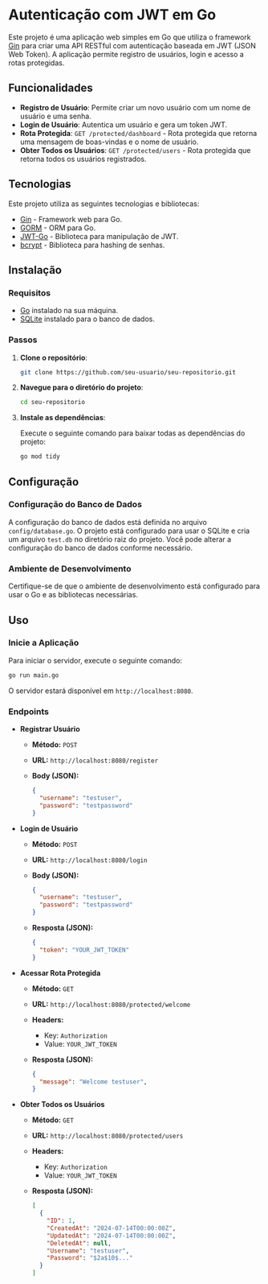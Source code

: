 # Autenticação com JWT em Go

Este projeto é uma aplicação web simples em Go que utiliza o framework [Gin](https://github.com/gin-gonic/gin) para criar uma API RESTful com autenticação baseada em JWT (JSON Web Token). A aplicação permite registro de usuários, login e acesso a rotas protegidas.

## Funcionalidades

- **Registro de Usuário**: Permite criar um novo usuário com um nome de usuário e uma senha.
- **Login de Usuário**: Autentica um usuário e gera um token JWT.
- **Rota Protegida**: `GET /protected/dashboard` - Rota protegida que retorna uma mensagem de boas-vindas e o nome de usuário.
- **Obter Todos os Usuários**: `GET /protected/users` - Rota protegida que retorna todos os usuários registrados.

## Tecnologias

Este projeto utiliza as seguintes tecnologias e bibliotecas:

- [Gin](https://github.com/gin-gonic/gin) - Framework web para Go.
- [GORM](https://gorm.io) - ORM para Go.
- [JWT-Go](https://github.com/dgrijalva/jwt-go) - Biblioteca para manipulação de JWT.
- [bcrypt](https://golang.org/x/crypto/bcrypt) - Biblioteca para hashing de senhas.

## Instalação

### Requisitos

- [Go](https://golang.org/doc/install) instalado na sua máquina.
- [SQLite](https://www.sqlite.org/download.html) instalado para o banco de dados.

### Passos

1. **Clone o repositório**:

   ```sh
   git clone https://github.com/seu-usuario/seu-repositorio.git
   ```

2. **Navegue para o diretório do projeto**:

   ```sh
   cd seu-repositorio
   ```

3. **Instale as dependências**:

   Execute o seguinte comando para baixar todas as dependências do projeto:

   ```sh
   go mod tidy
   ```

## Configuração

### Configuração do Banco de Dados

A configuração do banco de dados está definida no arquivo `config/database.go`. O projeto está configurado para usar o SQLite e cria um arquivo `test.db` no diretório raiz do projeto. Você pode alterar a configuração do banco de dados conforme necessário.

### Ambiente de Desenvolvimento

Certifique-se de que o ambiente de desenvolvimento está configurado para usar o Go e as bibliotecas necessárias.

## Uso

### Inicie a Aplicação

Para iniciar o servidor, execute o seguinte comando:

```sh
go run main.go
```

O servidor estará disponível em `http://localhost:8080`.

### Endpoints

- **Registrar Usuário**

  - **Método:** `POST`
  - **URL:** `http://localhost:8080/register`
  - **Body (JSON):**

    ```json
    {
      "username": "testuser",
      "password": "testpassword"
    }
    ```

- **Login de Usuário**

  - **Método:** `POST`
  - **URL:** `http://localhost:8080/login`
  - **Body (JSON):**

    ```json
    {
      "username": "testuser",
      "password": "testpassword"
    }
    ```

  - **Resposta (JSON):**

    ```json
    {
      "token": "YOUR_JWT_TOKEN"
    }
    ```

- **Acessar Rota Protegida**

  - **Método:** `GET`
  - **URL:** `http://localhost:8080/protected/welcome`
  - **Headers:**

    - Key: `Authorization`
    - Value: `YOUR_JWT_TOKEN`

  - **Resposta (JSON):**

    ```json
    {
      "message": "Welcome testuser",
    }
    ```

- **Obter Todos os Usuários**

  - **Método:** `GET`
  - **URL:** `http://localhost:8080/protected/users`
  - **Headers:**

    - Key: `Authorization`
    - Value: `YOUR_JWT_TOKEN`

  - **Resposta (JSON):**

    ```json
    [
      {
        "ID": 1,
        "CreatedAt": "2024-07-14T00:00:00Z",
        "UpdatedAt": "2024-07-14T00:00:00Z",
        "DeletedAt": null,
        "Username": "testuser",
        "Password": "$2a$10$..."
      }
    ]
    ```

